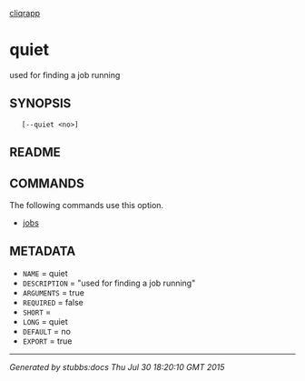 [cliqrapp](../../index.html)

# quiet

used for finding a job running

## SYNOPSIS

       [--quiet <no>]

## README



## COMMANDS

The following commands use this option.

* [jobs](../../commands/jobs/index.html)

## METADATA

* `NAME` = quiet
* `DESCRIPTION` = "used for finding a job running"
* `ARGUMENTS` = true
* `REQUIRED` = false
* `SHORT` = 
* `LONG` = quiet
* `DEFAULT` = no
* `EXPORT` = true

----

*Generated by stubbs:docs Thu Jul 30 18:20:10 GMT 2015*

